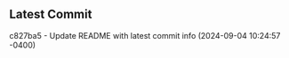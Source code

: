 
## Latest Commit
c827ba5 - Update README with latest commit info (2024-09-04 10:24:57 -0400) <Yunxi-Zhou>
